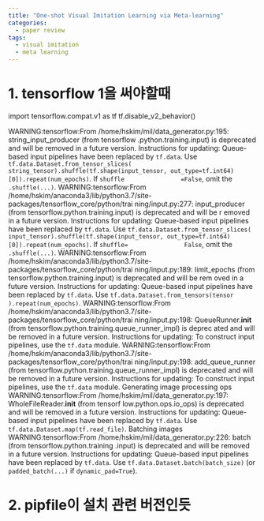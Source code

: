 ```yaml
---
title: "One-shot Visual Imitation Learning via Meta-learning"
categories:
  - paper review
tags:
  - visual imitation
  - meta learning
---
```


# 1. tensorflow 1을 써야할때
import tensorflow.compat.v1 as tf
tf.disable_v2_behavior()

WARNING:tensorflow:From /home/hskim/mil/data_generator.py:195: string_input_producer (from tensorflow                .python.training.input) is deprecated and will be removed in a future version.
Instructions for updating:
Queue-based input pipelines have been replaced by `tf.data`. Use `tf.data.Dataset.from_tensor_slices(                string_tensor).shuffle(tf.shape(input_tensor, out_type=tf.int64)[0]).repeat(num_epochs)`. If `shuffle                =False`, omit the `.shuffle(...)`.
WARNING:tensorflow:From /home/hskim/anaconda3/lib/python3.7/site-packages/tensorflow_core/python/trai                ning/input.py:277: input_producer (from tensorflow.python.training.input) is deprecated and will be r                emoved in a future version.
Instructions for updating:
Queue-based input pipelines have been replaced by `tf.data`. Use `tf.data.Dataset.from_tensor_slices(                input_tensor).shuffle(tf.shape(input_tensor, out_type=tf.int64)[0]).repeat(num_epochs)`. If `shuffle=                False`, omit the `.shuffle(...)`.
WARNING:tensorflow:From /home/hskim/anaconda3/lib/python3.7/site-packages/tensorflow_core/python/trai                ning/input.py:189: limit_epochs (from tensorflow.python.training.input) is deprecated and will be rem                oved in a future version.
Instructions for updating:
Queue-based input pipelines have been replaced by `tf.data`. Use `tf.data.Dataset.from_tensors(tensor                ).repeat(num_epochs)`.
WARNING:tensorflow:From /home/hskim/anaconda3/lib/python3.7/site-packages/tensorflow_core/python/trai                ning/input.py:198: QueueRunner.__init__ (from tensorflow.python.training.queue_runner_impl) is deprec                ated and will be removed in a future version.
Instructions for updating:
To construct input pipelines, use the `tf.data` module.
WARNING:tensorflow:From /home/hskim/anaconda3/lib/python3.7/site-packages/tensorflow_core/python/trai                ning/input.py:198: add_queue_runner (from tensorflow.python.training.queue_runner_impl) is deprecated                 and will be removed in a future version.
Instructions for updating:
To construct input pipelines, use the `tf.data` module.
Generating image processing ops
WARNING:tensorflow:From /home/hskim/mil/data_generator.py:197: WholeFileReader.__init__ (from tensorf                low.python.ops.io_ops) is deprecated and will be removed in a future version.
Instructions for updating:
Queue-based input pipelines have been replaced by `tf.data`. Use `tf.data.Dataset.map(tf.read_file)`.
Batching images
WARNING:tensorflow:From /home/hskim/mil/data_generator.py:226: batch (from tensorflow.python.training                .input) is deprecated and will be removed in a future version.
Instructions for updating:
Queue-based input pipelines have been replaced by `tf.data`. Use `tf.data.Dataset.batch(batch_size)`                 (or `padded_batch(...)` if `dynamic_pad=True`).


# 2. pipfile이 설치 관련 버전인듯

